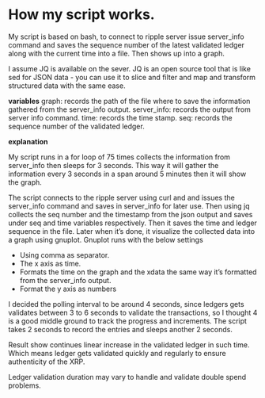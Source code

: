 # How my script works.
My script is based on bash, to connect to ripple server issue server_info command and saves the sequence number of the latest validated ledger along with the current time into a file. Then shows up into a graph.

I assume JQ is available on the sever. JQ is an open source tool that is like sed for JSON data - you can use it to slice and filter and map and transform structured data with the same ease.

<b>variables</b>
graph: records the path of the file where to save the information gathered from the server_info output. 
server_info: records the output from server info command.
time: records the time stamp.
seq: records the sequence number of the validated ledger.

<b>explanation</b>

My script runs in a for loop of 75 times collects the information from server_info then sleeps for 3 seconds. This way it will gather the information every 3 seconds in a span around 5 minutes then it will show the graph. 

The script connects to the ripple server using curl and and issues the server_info command and saves in server_info for later use.
Then using jq collects the seq number and the timestamp from the json output and saves under seq and time variables respectively.
Then it saves the time and ledger sequence in the file.
Later when it’s done, it visualize the collected data into a graph using gnuplot. Gnuplot runs with the below settings
-	Using comma as separator.
-	The x axis as time.
-	Formats the time on the graph and the xdata the same way it’s formatted from the server_info output. 
-	Format the y axis as numbers

I decided the polling interval to be around 4 seconds, since ledgers gets validates between 3 to 6 seconds to validate the transactions, so I thought 4 is a good middle ground to track the progress and increments. The script takes 2 seconds to record the entries and sleeps another 2 seconds.

Result show continues linear increase in the validated ledger in such time. Which means ledger gets validated quickly and regularly to ensure authenticity of the XRP.

Ledger validation duration may vary to handle and validate double spend problems.

